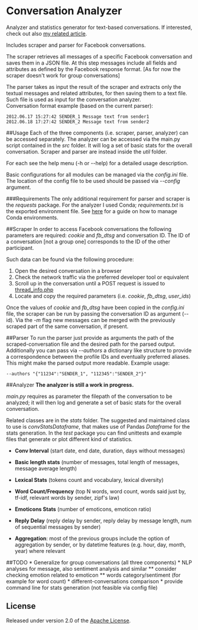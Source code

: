 # Conversation Analyzer
Analyzer and statistics generator for text-based conversations. If interested, check out also [my related article].

Includes scraper and parser for Facebook conversations. 

The scraper retrieves all messages of a specific Facebook conversation and saves them in a JSON file. At this step messages include all fields and attributes as defined by the Facebook response format. [As for now the scraper doesn't work for group conversations]

The parser takes as input the result of the scraper and extracts only the textual messages and related attributes, for then saving them to a text file. Such file is used as input for the conversation analyzer.  
Conversation format example (based on the current parser):

    2012.06.17 15:27:42 SENDER_1 Message text from sender1
    2012.06.18 17:27:42 SENDER_2 Message text from sender2

##Usage
Each of the three components (i.e. scraper, parser, analyzer) can be accessed separately. 
The analyzer can be accessed via the main.py script contained in the *src* folder. It will log a set of basic stats for the overall conversation.
Scraper and parser are instead inside the *util* folder. 

For each see the help menu (-h or --help) for a detailed usage description.

Basic configurations for all modules can be managed via the *config.ini* file. The location of the config file to be used should be passed via *--config* argument.   

###Requirements
The only additional requirement for parser and scraper is the *requests* package. For the analyzer I used Conda; *requirements.txt* is the exported environment file. See [here](http://conda.pydata.org/docs/using/envs.html#share-an-environment) for a guide on how to manage Conda environments.

##Scraper
In order to access Facebook conversations the following parameters are required: *cookie* and *fb_dtsg* and conversation ID. The ID of a conversation [not a group one] corresponds to the ID of the other participant.

Such data can be found via the following procedure:

1. Open the desired conversation in a browser
2. Check the network traffic via the preferred developer tool or equivalent
3. Scroll up in the conversation until a POST request is issued to [thread\_info.php](https://www.facebook.com/ajax/mercury/thread_info.php)
4. Locate and copy the required parameters (i.e. *cookie*, *fb_dtsg*, *user_ids*)

Once the values of *cookie* and *fb_dtsg* have been copied in the *config.ini* file, the scraper can be run by passing the conversation ID as argument (--id). Via the *-m* flag new messages can be merged with the previously scraped part of the same conversation, if present.

##Parser
To run the parser just provide as arguments the path of the scraped-conversation file and the desired path for the parsed output.
Additionally you can pass via *--authors* a dictionary like structure to provide a correspondence between the profile IDs and eventually preferred aliases. This might make the parsed output more readable. Example usage:

    --authors "{"11234":"SENDER_1", "112345":"SENDER_2"}"

##Analyzer
**The analyzer is still a work in progress.**

*main.py* requires as parameter the filepath of the conversation to be analyzed; it will then log and generate a set of basic stats for the overall conversation. 

Related classes are in the *stats* folder. The suggested and maintained class to use is *convStatsDataframe*, that makes use of Pandas *Dataframe* for the stats generation. In the *test* package you can find unittests and example files that generate or plot different kind of statistics.

* **Conv Interval** (start date, end date, duration, days without messages)

* **Basic length stats** (number of messages, total length of messages, message average length)  

* **Lexical Stats** (tokens count and vocabulary, lexical diversity)  

* **Word Count/Frequency** (top N words, word count, words said just by, tf-idf, relevant words by sender, zipf's law)  

* **Emoticons Stats** (number of emoticons, emoticon ratio)  

* **Reply Delay** (reply delay by sender, reply delay by message length, num of sequential messages by sender)  

* **Aggregation**: most of the previous groups include the option of aggregation by sender, or by datetime features (e.g. hour, day, month, year) where relevant

##TODO
    * Generalize for group conversations (all three components)
    * NLP analyses for message, also sentiment analysis and similar
        ** consider checking emotion related to emoticon
        ** words category/sentiment (for example for word count)
    * different-conversations comparison
    * provide command line for stats generation (not feasible via config file)

## License

Released under version 2.0 of the [Apache License].

[Apache license]: http://www.apache.org/licenses/LICENSE-2.0
[my related article]: https://medium.com/@5agado/conversation-analyzer-baa80c566d7b#.w20u1gltf